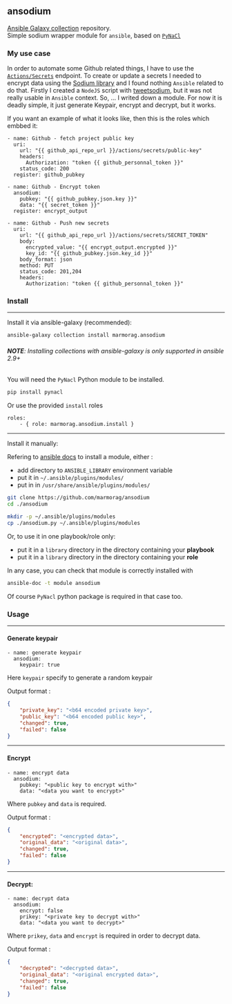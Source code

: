 ## ansodium
[Ansible Galaxy collection](https://galaxy.ansible.com/marmorag/ansodium) repository.\
Simple sodium wrapper module for `ansible`, based on [`PyNaCl`](https://pynacl.readthedocs.io/en/stable/)

### My use case

In order to automate some Github related things, I have to use the [`Actions/Secrets`](https://developer.github.com/v3/actions/secrets/) endpoint.
To create or update a secrets I needed to encrypt data using the [Sodium library](https://libsodium.gitbook.io/doc/) and I found nothing `Ansible` related to do that.
Firstly I created a `NodeJS` script with [tweetsodium](https://github.com/github/tweetsodium), but it was not really usable in `Ansible` context.
So, ... I writed down a module. For now it is deadly simple, it just generate Keypair, encrypt and decrypt, but it works.


If you want an example of what it looks like, then this is the roles which embbed it:
```yamlex
- name: Github - fetch project public key
  uri:
    url: "{{ github_api_repo_url }}/actions/secrets/public-key"
    headers:
      Authorization: "token {{ github_personnal_token }}"
    status_code: 200
  register: github_pubkey

- name: Github - Encrypt token
  ansodium:
    pubkey: "{{ github_pubkey.json.key }}"
    data: "{{ secret_token }}"
  register: encrypt_output

- name: Github - Push new secrets
  uri:
    url: "{{ github_api_repo_url }}/actions/secrets/SECRET_TOKEN"
    body:
      encrypted_value: "{{ encrypt_output.encrypted }}"
      key_id: "{{ github_pubkey.json.key_id }}"
    body_format: json
    method: PUT
    status_code: 201,204
    headers:
      Authorization: "token {{ github_personnal_token }}"
```

### Install

---

Install it via ansible-galaxy (recommended):

```bash
ansible-galaxy collection install marmorag.ansodium
```
###### *__NOTE__: Installing collections with ansible-galaxy is only supported in ansible 2.9+*

You will need the `PyNacl` Python module to be installed.
```bash
pip install pynacl
```

Or use the provided `install` roles

```yamlex
roles:
    - { role: marmorag.ansodium.install }
```

---
Install it manually:

Refering to [ansible docs](https://docs.ansible.com/ansible/latest/dev_guide/developing_locally.html#adding-a-module-locally) to install a module, either :

- add directory to `ANSIBLE_LIBRARY` environment variable
- put it in  `~/.ansible/plugins/modules/`
- put in in `/usr/share/ansible/plugins/modules/`

```bash
git clone https://github.com/marmorag/ansodium 
cd ./ansodium

mkdir -p ~/.ansible/plugins/modules
cp ./ansodium.py ~/.ansible/plugins/modules
```

Or, to use it in one playbook/role only:

- put it in a `library` directory in the directory containing your __playbook__ 
- put it in a `library` directory in the directory containing your __role__ 

In any case, you can check that module is correctly installed with

```bash
ansible-doc -t module ansodium
```

Of course `PyNacl` python package is required in that case too.

### Usage

---

#### Generate keypair
```yamlex
- name: generate keypair
  ansodium:
    keypair: true
```

Here `keypair` specify to generate a random keypair

Output format : 
```json
{
    "private_key": "<b64 encoded private key>",
    "public_key": "<b64 encoded public key>",
    "changed": true,
    "failed": false
}
```

---
#### Encrypt

```yamlex
- name: encrypt data
  ansodium:
    pubkey: "<public key to encrypt with>"
    data: "<data you want to encrypt>"
```

Where `pubkey` and `data` is required.

Output format : 
```json
{
    "encrypted": "<encrypted data>",
    "original_data": "<original data>",
    "changed": true,
    "failed": false
}
```

---
#### Decrypt:

```yamlex
- name: decrypt data
  ansodium:
    encrypt: false 
    prikey: "<private key to decrypt with>"
    data: "<data you want to decrypt>"
```

Where `prikey`, `data` and `encrypt` is required in order to decrypt data.  

Output format : 
```json
{
    "decrypted": "<decrypted data>",
    "original_data": "<original encrypted data>",
    "changed": true,
    "failed": false
}
```